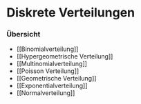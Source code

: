 # Diskrete Verteilungen
### Übersicht
+ [[Binomialverteilung]]
+ [[Hypergeometrische Verteilung]]
+ [[Multinomialverteilung]]
+ [[Poisson Verteilung]]
+ [[Geometrische Verteilung]]
+ [[Exponentialverteilung]]
+ [[Normalverteilung]]